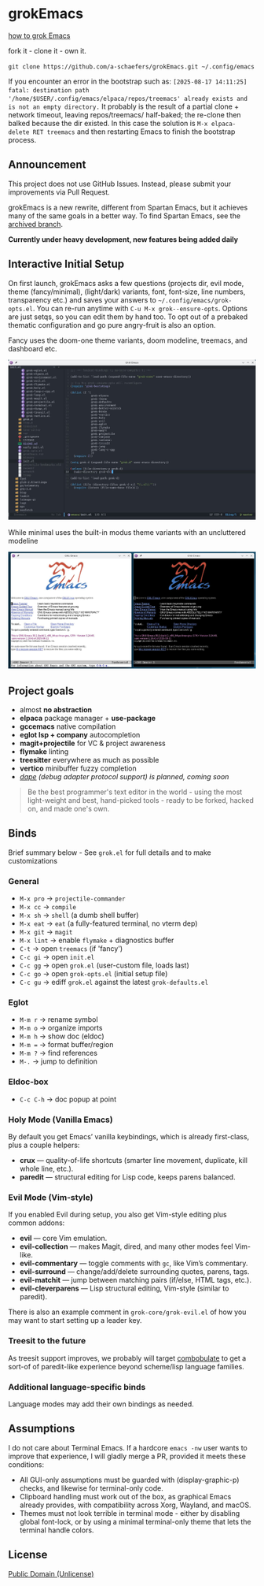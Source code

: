 # grokEmacs

[how to grok Emacs](https://www.youtube.com/playlist?list=PLFf4Ibrb-mjTcoaVv6orVtH93K47GPrwl)

fork it - clone it - own it.

`git clone https://github.com/a-schaefers/grokEmacs.git ~/.config/emacs`

If you encounter an error in the bootstrap such as: `[2025-08-17 14:11:25] fatal: destination path '/home/$USER/.config/emacs/elpaca/repos/treemacs' already exists and is not an empty directory.` It probably is the result of a partial clone + network timeout, leaving repos/treemacs/ half-baked; the re-clone then balked because the dir existed. In this case the solution is `M-x elpaca-delete RET treemacs` and then restarting Emacs to finish the bootstrap process.

## Announcement

This project does not use GitHub Issues. Instead, please submit your improvements via Pull Request.

grokEmacs is a new rewrite, different from Spartan Emacs, but it achieves many of the same goals in a better way. To find Spartan Emacs, see the [archived branch](https://github.com/a-schaefers/spartan-emacs/tree/spartan-emacs-archive).

**Currently under heavy development, new features being added daily**

## Interactive Initial Setup

On first launch, grokEmacs asks a few questions (projects dir, evil mode, theme (fancy/minimal), (light/dark) variants, font, font-size, line numbers, transparency etc.) and saves your answers to `~/.config/emacs/grok-opts.el`. You can re-run anytime with `C-u M-x grok--ensure-opts`. Options are just setqs, so you can edit them by hand too. To opt out of a prebaked thematic configuration and go pure angry-fruit is also an option.

Fancy uses the doom-one theme variants, doom modeline, treemacs, and dashboard etc.

![fancy](grok-fancy.jpg)

While minimal uses the built-in modus theme variants with an uncluttered modeline

![minimal](grok-minimal.jpg)

## Project goals

- almost **no abstraction**
- **elpaca** package manager + **use-package**
- **gccemacs** native compilation
- **eglot lsp + company** autocompletion
- **magit+projectile** for VC & project awareness
- **flymake** linting
- **treesitter** everywhere as much as possible
- **vertico** minibuffer fuzzy completion
- *[dape](https://github.com/svaante/dape) (debug adapter protocol support) is planned, coming soon*

> Be the best programmer's text editor in the world - using the most light-weight and best, hand-picked tools - ready to be forked, hacked on, and made one's own.

## Binds

Brief summary below - See `grok.el` for full details and to make customizations

### General
- `M-x pro` → `projectile-commander`
- `M-x cc` → `compile`
- `M-x sh` → `shell` (a dumb shell buffer)
- `M-x eat` → `eat` (a fully-featured terminal, no vterm dep)
- `M-x git` → `magit`
- `M-x lint` → enable `flymake` + diagnostics buffer
- `C-t` → open `treemacs` (if 'fancy')
- `C-c gi` → open `init.el`
- `C-c gg` → open `grok.el`      (user-custom file, loads last)
- `C-c go` → open `grok-opts.el` (initial setup file)
- `C-c gu` → ediff `grok.el` against the latest `grok-defaults.el`

### Eglot
- `M-m r` → rename symbol
- `M-m o` → organize imports
- `M-m h` → show doc (eldoc)
- `M-m =` → format buffer/region
- `M-m ?` → find references
- `M-.`   → jump to definition

### Eldoc-box
- `C-c C-h` → doc popup at point

### Holy Mode (Vanilla Emacs)

By default you get Emacs’ vanilla keybindings, which is already first-class, plus a couple helpers:

- **crux** — quality-of-life shortcuts (smarter line movement, duplicate, kill whole line, etc.).
- **paredit** — structural editing for Lisp code, keeps parens balanced.

### Evil Mode (Vim-style)

If you enabled Evil during setup, you also get Vim-style editing plus common addons:

- **evil** — core Vim emulation.
- **evil-collection** — makes Magit, dired, and many other modes feel Vim-like.
- **evil-commentary** — toggle comments with `gc`, like Vim’s commentary.
- **evil-surround** — change/add/delete surrounding quotes, parens, tags.
- **evil-matchit** — jump between matching pairs (if/else, HTML tags, etc.).
- **evil-cleverparens** — Lisp structural editing, Vim-style (similar to paredit).

There is also an example comment in `grok-core/grok-evil.el` of how you may want to start setting up a leader key.

### Treesit to the future

As treesit support improves, we probably will target [combobulate](https://github.com/mickeynp/combobulate) to get a sort-of of paredit-like
experience beyond scheme/lisp language families.

### Additional language-specific binds

Language modes may add their own bindings as needed.
## Assumptions

I do not care about Terminal Emacs. If a hardcore `emacs -nw` user wants to improve that experience, I will gladly merge a PR, provided it meets these conditions:

- All GUI-only assumptions must be guarded with (display-graphic-p) checks, and likewise for terminal-only code.
- Clipboard handling must work out of the box, as graphical Emacs already provides, with compatibility across Xorg, Wayland, and macOS.
- Themes must not look terrible in terminal mode - either by disabling global font-lock, or by using a minimal terminal-only theme that lets the terminal handle colors.

## License
[Public Domain (Unlicense)](https://unlicense.org)
